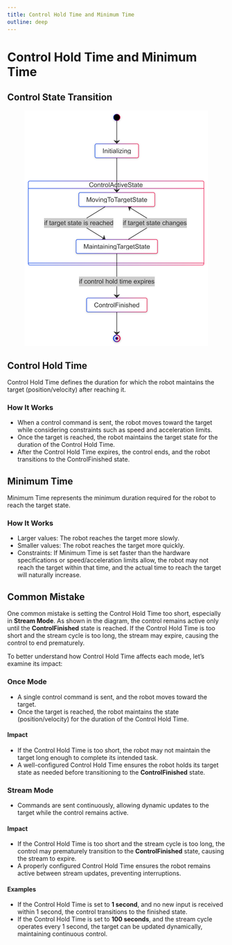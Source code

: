 ```yaml
---
title: Control Hold Time and Minimum Time
outline: deep
---
```

# Control Hold Time and Minimum Time

## Control State Transition
<figure>
    <img src="/images/robot-control-state-transitions.png" alt="missing" />
</figure>

## Control Hold Time
Control Hold Time defines the duration for which the robot maintains the target (position/velocity) after reaching it.
### How It Works
- When a control command is sent, the robot moves toward the target while considering constraints such as speed and acceleration limits.
- Once the target is reached, the robot maintains the target state for the duration of the Control Hold Time. 
- After the Control Hold Time expires, the control ends, and the robot transitions to the ControlFinished state.

## Minimum Time
Minimum Time represents the minimum duration required for the robot to reach the target state.
### How It Works
- Larger values: The robot reaches the target more slowly.
- Smaller values: The robot reaches the target more quickly.
- Constraints: If Minimum Time is set faster than the hardware specifications or speed/acceleration limits allow, the robot may not reach the target within that time, and the actual time to reach the target will naturally increase.

## Common Mistake
One common mistake is setting the Control Hold Time too short, especially in **Stream Mode**. As shown in the diagram, the control remains active only until the **ControlFinished** state is reached. If the Control Hold Time is too short and the stream cycle is too long, the stream may expire, causing the control to end prematurely.

To better understand how Control Hold Time affects each mode, let’s examine its impact:

### Once Mode
- A single control command is sent, and the robot moves toward the target.
- Once the target is reached, the robot maintains the state (position/velocity) for the duration of the Control Hold Time.
#### Impact
- If the Control Hold Time is too short, the robot may not maintain the target long enough to complete its intended task.
- A well-configured Control Hold Time ensures the robot holds its target state as needed before transitioning to the **ControlFinished** state.

### Stream Mode
- Commands are sent continuously, allowing dynamic updates to the target while the control remains active.  
#### Impact
- If the Control Hold Time is too short and the stream cycle is too long, the control may prematurely transition to the **ControlFinished** state, causing the stream to expire.
- A properly configured Control Hold Time ensures the robot remains active between stream updates, preventing interruptions.

#### Examples
- If the Control Hold Time is set to **1 second**, and no new input is received within 1 second, the control transitions to the finished state.
- If the Control Hold Time is set to **100 seconds**, and the stream cycle operates every 1 second, the target can be updated dynamically, maintaining continuous control.
